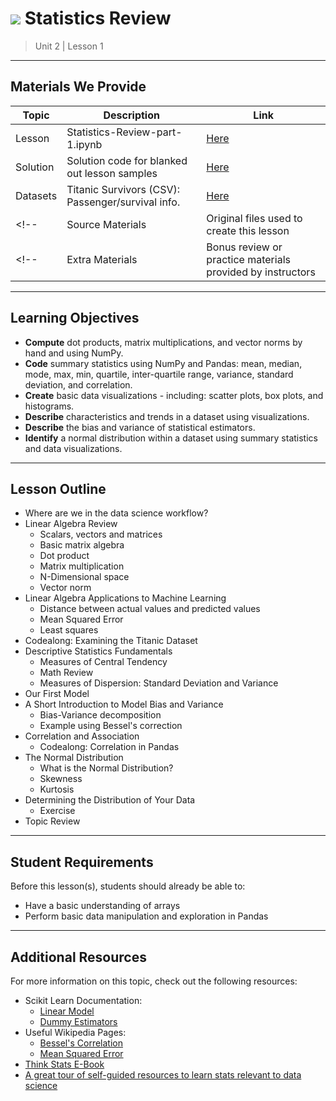 # ![](https://ga-dash.s3.amazonaws.com/production/assets/logo-9f88ae6c9c3871690e33280fcf557f33.png) Statistics Review

> Unit 2 | Lesson 1

---

## Materials We Provide

| Topic | Description | Link |
| --- | --- | --- |
| Lesson | Statistics-Review-part-1.ipynb | [Here](./Statistics-Review-part-1.ipynb) |
| Solution  | Solution code for blanked out lesson samples | [Here](./solution-code/Statistics-Review-part-1-solution.ipynb) |
| Datasets | Titanic Survivors (CSV): Passenger/survival info. | [Here](./data/titanic.csv) |
<!--| Source Materials | Original files used to create this lesson | [Here](./assets/originals/) |-->
<!--| Extra Materials | Bonus review or practice materials provided by instructors | [Here](./assets/bonus/) |-->


---

## Learning Objectives
- **Compute** dot products, matrix multiplications, and vector norms by hand and using NumPy.
- **Code** summary statistics using NumPy and Pandas: mean, median, mode, max, min, quartile, inter-quartile range, variance, standard deviation, and correlation.
- **Create** basic data visualizations - including: scatter plots, box plots, and histograms.
- **Describe** characteristics and trends in a dataset using visualizations.
- **Describe** the bias and variance of statistical estimators.
- **Identify** a normal distribution within a dataset using summary statistics and data visualizations.

---

## Lesson Outline

- Where are we in the data science workflow?
- Linear Algebra Review
	- Scalars, vectors and matrices
	- Basic matrix algebra
	- Dot product
	- Matrix multiplication
	- N-Dimensional space
	- Vector norm
- Linear Algebra Applications to Machine Learning
	- Distance between actual values and predicted values
	- Mean Squared Error
	- Least squares
- Codealong: Examining the Titanic Dataset
- Descriptive Statistics Fundamentals
	- Measures of Central Tendency
	- Math Review
	- Measures of Dispersion: Standard Deviation and Variance
- Our First Model
- A Short Introduction to Model Bias and Variance
	- Bias-Variance decomposition
	- Example using Bessel's correction
- Correlation and Association
	- Codealong: Correlation in Pandas
- The Normal Distribution
	- What is the Normal Distribution?
	- Skewness
	- Kurtosis
- Determining the Distribution of Your Data
	- Exercise
- Topic Review

---

## Student Requirements

Before this lesson(s), students should already be able to:

- Have a basic understanding of arrays
- Perform basic data manipulation and exploration in Pandas

----

## Additional Resources

For more information on this topic, check out the following resources:

- Scikit Learn Documentation:
	- [Linear Model](http://scikit-learn.org/stable/modules/linear_model.html)
	- [Dummy Estimators](http://scikit-learn.org/stable/modules/model_evaluation.html#dummy-estimators)
- Useful Wikipedia Pages:
	- [Bessel's Correlation](https://en.wikipedia.org/wiki/Bessel%27s_correction)
	- [Mean Squared Error](https://en.wikipedia.org/wiki/Mean_squared_error)
- [Think Stats E-Book](http://greenteapress.com/wp/think-stats-2e/)
- [A great tour of self-guided resources to learn stats relevant to data science](http://machinelearningmastery.com/linear-algebra-machine-learning/) 












